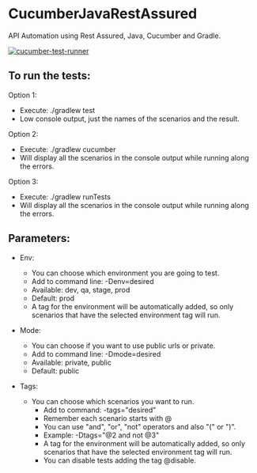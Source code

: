 # CucumberJavaRestAssured
API Automation using Rest Assured, Java, Cucumber and Gradle.

[![cucumber-test-runner](https://github.com/fifernandez/CucumberJavaRestAssured/actions/workflows/cucumber-test-runner.yml/badge.svg)](https://github.com/fifernandez/CucumberJavaRestAssured/actions/workflows/cucumber-test-runner.yml)

To run the tests:
-
Option 1:
- Execute:  ./gradlew test
- Low console output, just the names of the scenarios and the result.

Option 2:
- Execute: ./gradlew cucumber
- Will display all the scenarios in the console output while running along the errors.

Option 3:
 - Execute: ./gradlew runTests
 - Will display all the scenarios in the console output while running along the errors.

Parameters:
- 
- Env:
  - You can choose which environment you are going to test.
  - Add to command line: -Denv=desired
  - Available: dev, qa, stage, prod
  - Default: prod
  - A tag for the environment will be automatically added, so only scenarios that have the selected environment tag will run.


- Mode:
  - You can choose if you want to use public urls or private.
  - Add to command line: -Dmode=desired
  - Available: private, public
  - Default: public


- Tags:
  - You can choose which scenarios you want to run.
    - Add to command: -tags="desired"
    - Remember each scenario starts with @
    - You can use "and", "or", "not" operators and also "(" or ")".
    - Example: -Dtags="@2 and not @3"
    - A tag for the environment will be automatically added, so only scenarios that have the selected environment tag will run.
    - You can disable tests adding the tag @disable.
